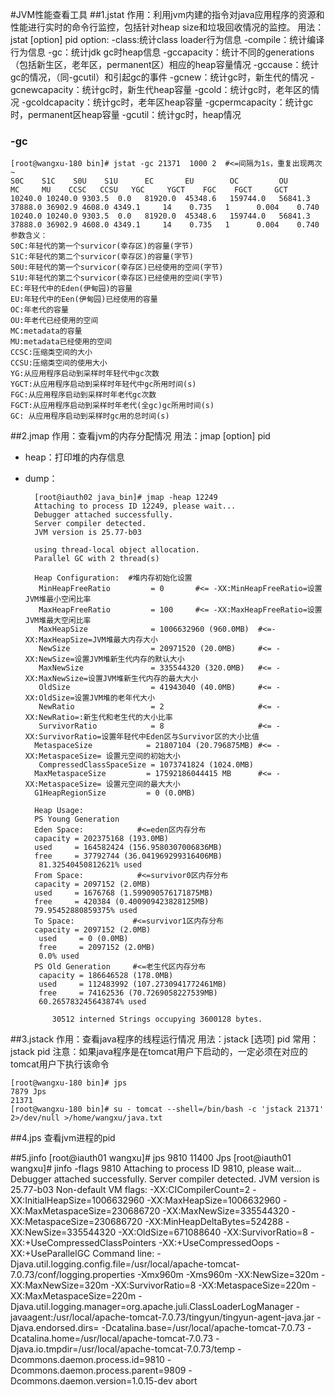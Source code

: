 #JVM性能查看工具
##1.jstat
	作用：利用jvm内建的指令对java应用程序的资源和性能进行实时的命令行监控，包括针对heap size和垃圾回收情况的监控。
	用法： jstat [option] pid
	option:	
		-class:统计class loader行为信息 
		-compile：统计编译行为信息 
		-gc：统计jdk gc时heap信息 
		-gccapacity：统计不同的generations（包括新生区，老年区，permanent区）相应的heap容量情况 
		-gccause：统计gc的情况，（同-gcutil）和引起gc的事件 
		-gcnew：统计gc时，新生代的情况 
		-gcnewcapacity：统计gc时，新生代heap容量 
		-gcold：统计gc时，老年区的情况 
		-gcoldcapacity：统计gc时，老年区heap容量 
		-gcpermcapacity：统计gc时，permanent区heap容量 
		-gcutil：统计gc时，heap情况
### -gc
	[root@wangxu-180 bin]# jstat -gc 21371  1000 2  #<=间隔为1s，重复出现两次~
 	S0C    S1C    S0U    S1U      EC       EU        OC         OU       MC     MU    CCSC   CCSU   YGC     YGCT    FGC    FGCT     GCT   
	10240.0 10240.0 9303.5  0.0   81920.0  45348.6   159744.0   56841.3   37888.0 36902.9 4608.0 4349.1     14    0.735   1      0.004    0.740
	10240.0 10240.0 9303.5  0.0   81920.0  45348.6   159744.0   56841.3   37888.0 36902.9 4608.0 4349.1     14    0.735   1      0.004    0.740
	参数含义：
	S0C:年轻代的第一个survicor(幸存区)的容量(字节)
	S1C:年轻代的第二个survicor(幸存区)的容量(字节)
	S0U:年轻代的第一个survicor(幸存区)已经使用的空间(字节)
	S1U:年轻代的第二个survicor(幸存区)已经使用的空间(字节)
	EC:年轻代中的Eden(伊甸园)的容量
	EU:年轻代中的Een(伊甸园)已经使用的容量
 	OC:年老代的容量
	OU:年老代已经使用的空间
	MC:metadata的容量
	MU:metadata已经使用的空间
	CCSC:压缩类空间的大小
	CCSU:压缩类空间的使用大小
	YG:从应用程序启动到采样时年轻代中gc次数
	YGCT:从应用程序启动到采样时年轻代中gc所用时间(s)
	FGC:从应用程序启动到采样时年老代gc次数
	FGCT:从应用程序启动到采样时年老代(全gc)gc所用时间(s)
	GC:	从应用程序启动到采样时gc用的总时间(s)






##2.jmap
	作用：查看jvm的内存分配情况
	用法：jmap [option] pid
- heap：打印堆的内存信息
- dump：

		[root@iauth02 java_bin]# jmap -heap 12249
		Attaching to process ID 12249, please wait...
		Debugger attached successfully.
		Server compiler detected.
		JVM version is 25.77-b03

		using thread-local object allocation.
		Parallel GC with 2 thread(s)

		Heap Configuration:  #堆内存初始化设置
 		 MinHeapFreeRatio         = 0		#<= -XX:MinHeapFreeRatio=设置JVM堆最小空闲比率
 	 	 MaxHeapFreeRatio         = 100     #<= -XX:MaxHeapFreeRatio=设置JVM堆最大空闲比率
 		 MaxHeapSize              = 1006632960 (960.0MB)  #<=-XX:MaxHeapSize=JVM堆最大内存大小
  	 	 NewSize                  = 20971520 (20.0MB)     #<= -XX:NewSize=设置JVM堆新生代内存的默认大小
  		 MaxNewSize               = 335544320 (320.0MB)   #<= -XX:MaxNewSize=设置JVM堆新生代内存的最大大小
  		 OldSize                  = 41943040 (40.0MB)     #<= -XX:OldSize=设置JVM堆的老年代大小
  		 NewRatio                 = 2					  #<= -XX:NewRatio=:新生代和老生代的大小比率
  		 SurvivorRatio            = 8					  #<= -XX:SurvivorRatio=设置年轻代中Eden区与Survivor区的大小比值 
  	 	MetaspaceSize            = 21807104 (20.796875MB) #<= -XX:MetaspaceSize= 设置元空间的初始大小
  		 CompressedClassSpaceSize = 1073741824 (1024.0MB)
   		MaxMetaspaceSize         = 17592186044415 MB      #<= -XX:MetaspaceSize= 设置元空间的最大大小
   		G1HeapRegionSize         = 0 (0.0MB)

		Heap Usage:
		PS Young Generation
		Eden Space:            #<=eden区内存分布
   		capacity = 202375168 (193.0MB)
  		used     = 164582424 (156.9580307006836MB)
 		free     = 37792744 (36.041969299316406MB)
  		 81.32540450812621% used
		From Space:            #<=survivor0区内存分布
  		capacity = 2097152 (2.0MB)
  		used     = 1676768 (1.599090576171875MB)
  		free     = 420384 (0.400909423828125MB)
  		79.95452880859375% used
		To Space:			  #<=survivor1区内存分布
   		capacity = 2097152 (2.0MB)
  		 used     = 0 (0.0MB)
  		 free     = 2097152 (2.0MB)
  		 0.0% used
		PS Old Generation     #<=老生代区内存分布
  		 capacity = 186646528 (178.0MB)
  		 used     = 112483992 (107.2730941772461MB)
  		 free     = 74162536 (70.7269058227539MB)
  		 60.265783245643874% used

			30512 interned Strings occupying 3600128 bytes.



##3.jstack
	作用：查看java程序的线程运行情况
	用法：jstack [选项] pid
	常用：jstack pid 
		注意：如果java程序是在tomcat用户下启动的，一定必须在对应的tomcat用户下执行该命令

	[root@wangxu-180 bin]# jps
	7879 Jps
	21371 
	[root@wangxu-180 bin]# su - tomcat --shell=/bin/bash -c 'jstack 21371' 2>/dev/null >/home/wangxu/java.txt



##4.jps
	查看jvm进程的pid


##5.jinfo
	[root@iauth01 wangxu]# jps
	9810 
	11400 Jps
	[root@iauth01 wangxu]# jinfo -flags  9810
	Attaching to process ID 9810, please wait...
	Debugger attached successfully.
	Server compiler detected.
	JVM version is 25.77-b03
	Non-default VM flags: -XX:CICompilerCount=2 -XX:InitialHeapSize=1006632960 -XX:MaxHeapSize=1006632960 -XX:MaxMetaspaceSize=230686720 -XX:MaxNewSize=335544320 -XX:MetaspaceSize=230686720 -XX:MinHeapDeltaBytes=524288 -XX:NewSize=335544320 -XX:OldSize=671088640 -XX:SurvivorRatio=8 -XX:+UseCompressedClassPointers -XX:+UseCompressedOops -XX:+UseParallelGC 
	Command line:  -Djava.util.logging.config.file=/usr/local/apache-tomcat-7.0.73/conf/logging.properties -Xmx960m -Xms960m -XX:NewSize=320m -XX:MaxNewSize=320m -XX:SurvivorRatio=8 -XX:MetaspaceSize=220m -XX:MaxMetaspaceSize=220m -Djava.util.logging.manager=org.apache.juli.ClassLoaderLogManager -javaagent:/usr/local/apache-tomcat-7.0.73/tingyun/tingyun-agent-java.jar -Djava.endorsed.dirs= -Dcatalina.base=/usr/local/apache-tomcat-7.0.73 -Dcatalina.home=/usr/local/apache-tomcat-7.0.73 -Djava.io.tmpdir=/usr/local/apache-tomcat-7.0.73/temp -Dcommons.daemon.process.id=9810 -Dcommons.daemon.process.parent=9809 -Dcommons.daemon.version=1.0.15-dev abort

		